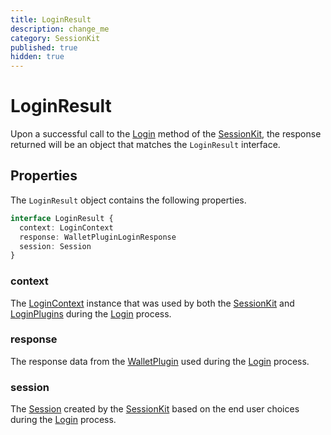 ```yaml
---
title: LoginResult
description: change_me
category: SessionKit
published: true
hidden: true
---
```


# LoginResult

Upon a successful call to the [Login](/docs/sessionkit/login) method of the [SessionKit](/docs/sessionkit/session-kit-factory), the response returned will be an object that matches the `LoginResult` interface.

## Properties

The `LoginResult` object contains the following properties.

```ts
interface LoginResult {
  context: LoginContext
  response: WalletPluginLoginResponse
  session: Session
}
```

### context

The [LoginContext](/docs/sessionkit/login-context) instance that was used by both the [SessionKit](/docs/sessionkit/session-kit-factory) and [LoginPlugins](/docs/sessionkit/plugin-login) during the [Login](/docs/sessionkit/login) process.

### response

The response data from the [WalletPlugin](/docs/sessionkit/plugin-wallet) used during the [Login](/docs/sessionkit/login) process.

### session

The [Session](/docs/sessionkit/session) created by the [SessionKit](/docs/sessionkit/session-kit-factory) based on the end user choices during the [Login](/docs/sessionkit/login) process.
